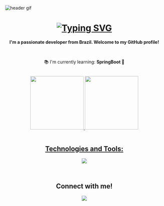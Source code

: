 <img align="middle" alt="header gif" src="https://user-images.githubusercontent.com/74038190/241765440-80728820-e06b-4f96-9c9e-9df46f0cc0a5.gif"/>

<h1 align="center">
  <a href="https://git.io/typing-svg">
    <img src="https://readme-typing-svg.demolab.com?font=Fira+Code&weight=500&duration=2000&pause=1000&color=45B8F7&center=true&width=435&lines=Hello+World!+%F0%9F%91%8B+;My+name+is+Karlos+Eduardo+Kaminski" alt="Typing SVG" />
  </a>    
</h1>

<p align="center"><strong>I'm a passionate developer from Brazil. Welcome to my GitHub profile!</strong></p>
<br>
<p align="center">📚 I'm currently learning: <strong>SpringBoot 🍃</strong></p>
<br>

<div align="center">
  <a href="https://github.com/KarlosEKaminski">
  <img height="170em" src="https://github-readme-stats.vercel.app/api?username=karlosekaminski&show_icons=true&hide_border=true&theme=transparent"/>
  <img height="170em" src="https://github-readme-stats.vercel.app/api/top-langs/?username=karlosekaminski&layout-compact&hide_border=true&langs_count=16&theme=transparent"/>  
</div>
<br>
  
<h2 align="center">Technologies and Tools:</h2>

<p align="center">
  <a href="https://skillicons.dev">
    <img src="https://skillicons.dev/icons?i=java,html,mysql,git&theme=light" />
  </a>
</p>
<br>
<h2 align="center">Connect with me!</h2>

<div align="center">
  <a href="https://www.linkedin.com/in/karlos-kaminski">
    <img src="https://img.shields.io/badge/LinkedIn-0077B5?style=for-the-badge&logo=linkedin&logoColor=white"
  </a>  
</div>
